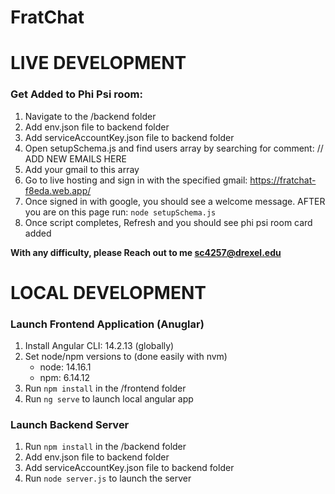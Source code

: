 # FratChat

# LIVE DEVELOPMENT

### Get Added to Phi Psi room:
1. Navigate to the /backend folder
2. Add env.json file to backend folder
3. Add serviceAccountKey.json file to backend folder
4. Open setupSchema.js and find users array by searching for comment: // ADD NEW EMAILS HERE
5. Add your gmail to this array
6. Go to live hosting and sign in with the specified gmail: https://fratchat-f8eda.web.app/
7. Once signed in with google, you should see a welcome message. AFTER you are on this page run: `node setupSchema.js`
8. Once script completes, Refresh and you should see phi psi room card added


**With any difficulty, please Reach out to me sc4257@drexel.edu** 

# LOCAL DEVELOPMENT

### Launch Frontend Application (Anuglar)

1. Install Angular CLI: 14.2.13 (globally)
2. Set node/npm versions to (done easily with nvm)
    - node: 14.16.1
    - npm: 6.14.12 
3. Run `npm install` in the /frontend folder
4. Run `ng serve` to launch local angular app

### Launch Backend Server

1. Run `npm install` in the /backend folder
2. Add env.json file to backend folder
3. Add serviceAccountKey.json file to backend folder
4. Run `node server.js` to launch the server